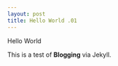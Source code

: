 ```yaml
---
layout: post
title: Hello World .01
---
```


Hello World  

This is a test of **Blogging** via Jekyll.

